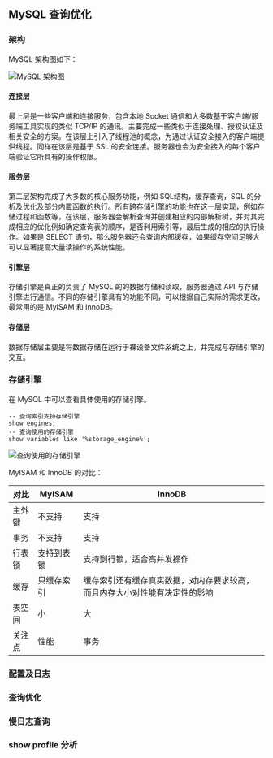## MySQL 查询优化

### 架构

MySQL 架构图如下：

![MySQL 架构图](http://img.sangzhenya.com/Snipaste_2019-10-19_21-50-19.png)

#### 连接层

最上层是一些客户端和连接服务，包含本地 Socket 通信和大多数基于客户端/服务端工具实现的类似 TCP/IP 的通讯。主要完成一些类似于连接处理、授权认证及相关安全的方案。在该层上引入了线程池的概念，为通过认证安全接入的客户端提供线程。同样在该层是基于 SSL 的安全连接。服务器也会为安全接入的每个客户端验证它所具有的操作权限。

#### 服务层

第二层架构完成了大多数的核心服务功能，例如 SQL结构，缓存查询，SQL 的分析及优化及部分内置函数的执行。所有跨存储引擎的功能也在这一层实现，例如存储过程和函数等，在该层，服务器会解析查询并创建相应的内部解析树，并对其完成相应的优化例如确定查询表的顺序，是否利用索引等，最后生成的相应的执行操作。如果是 SELECT 语句，那么服务器还会查询内部缓存，如果缓存空间足够大可以显著提高大量读操作的系统性能。

#### 引擎层

存储引擎是真正的负责了 MySQL 的的数据存储和读取，服务器通过 API 与存储引擎进行通信。不同的存储引擎具有的功能不同，可以根据自己实际的需求更改，最常用的是 MyISAM 和 InnoDB。

#### 存储层

数据存储层主要是将数据存储在运行于裸设备文件系统之上，并完成与存储引擎的交互。

### 存储引擎

在 MySQL 中可以查看具体使用的存储引擎。

```mysql
-- 查询索引支持存储引擎
show engines;
-- 查询使用的存储引擎
show variables like '%storage_engine%';
```

![查询使用的存储引擎](http://img.sangzhenya.com/Snipaste_2019-10-19_22-12-47.png)

MyISAM 和 InnoDB 的对比：

| 对比   | MyISAM     | InnoDB                                                       |
| ------ | ---------- | ------------------------------------------------------------ |
| 主外键 | 不支持     | 支持                                                         |
| 事务   | 不支持     | 支持                                                         |
| 行表锁 | 支持到表锁 | 支持到行锁，适合高并发操作                                   |
| 缓存   | 只缓存索引 | 缓存索引还有缓存真实数据，对内存要求较高，而且内存大小对性能有决定性的影响 |
| 表空间 | 小         | 大                                                           |
| 关注点 | 性能       | 事务                                                         |

### 配置及日志



### 查询优化



### 慢日志查询



### show profile 分析